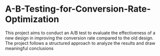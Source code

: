 # A-B-Testing-for-Conversion-Rate-Optimization
This project aims to conduct an A/B test to evaluate the effectiveness of a new design in improving the conversion rate compared to the old design. The project follows a structured approach to analyze the results and draw meaningful conclusions
